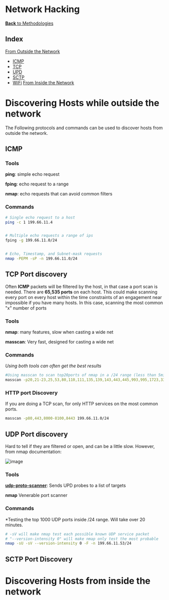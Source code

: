 # Network Hacking 
[**Back** to Methodologies](/Methodology#methodologies)

## Index

[From Outside the Network](#discovering-hosts-while-outside-the-network)
  + [ICMP](#ICMP)
  + [TCP](#tcp-port-discovery)
  + [UPD](#udp-port-discovery)
  + [SCTP](#sctp-port-discovery)
  + [WiFi](#wifi-hacking)
 [From Inside the Network](#discovering-hosts-from-inside-the-network)

# Discovering Hosts while outside the network

The Following protocols and commands can be used to discover hosts from outside the network.

## ICMP

### Tools

**ping**: simple echo request

**fping**: echo request to a range

**nmap**: echo requests that can avoid common filters

### Commands

```bash
# Single echo request to a host
ping -c 1 199.66.11.4


# Multiple echo requests a range of ips
fping -g 199.66.11.0/24


# Echo, Timestamp, and Subnet-mask requests
nmap -PEPM -sP -n 199.66.11.0/24
```

## TCP Port discovery

Often **ICMP** packets will be filtered by the host, in that case a port scan is needed. There are **65,535 ports** on each host. This could make scanning every port on every host within the time constraints of an engagement near impossible if you have many hosts. In this case, scanning the most common "x" number of ports

### Tools

**nmap**: many features, slow when casting a wide net

**masscan**: Very fast, designed for casting a wide net

### Commands

*Using both tools can often get the best results*
```bash
#Using masscan to scan top20ports of nmap in a /24 range (less than 5min)
masscan -p20,21-23,25,53,80,110,111,135,139,143,443,445,993,995,1723,3306,3389,5900,8080 199.66.11.0/24
```

### HTTP port Discovery

If you are doing a TCP scan, for only HTTP services on the most common ports.

```bash
masscan -p80,443,8000-8100,8443 199.66.11.0/24
```

## UDP Port discovery

Hard to tell if they are filtered or open, and can be a little slow. However, from nmap documentation:

![image](https://user-images.githubusercontent.com/83407557/172182886-169f063d-b7f0-473e-8e56-25ffdf4ea9d0.png)

### Tools

[**udp-proto-scanner**](https://github.com/CiscoCXSecurity/udp-proto-scanner): Sends UPD probes to a list of targets

**nmap** Venerable port scanner

### Commands

*Testing the top 1000 UDP ports inside /24 range. Will take over 20 minutes.
```bash
# -sV will make nmap test each possible known UDP service packet
# "--version-intensity 0" will make nmap only test the most probable
nmap -sU -sV --version-intensity 0 -F -n 199.66.11.53/24
```

## SCTP Port Discovery


# Discovering Hosts from inside the network
